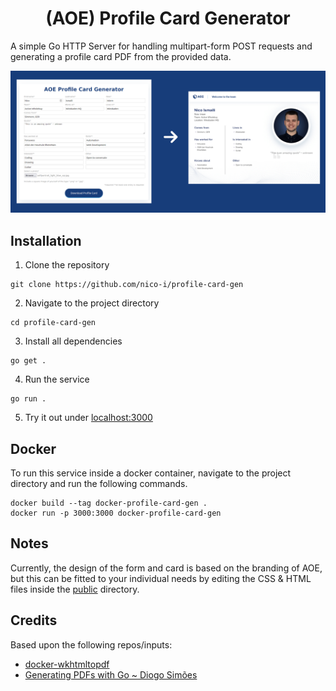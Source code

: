 <h1 style="text-align: center;">(AOE) Profile Card Generator</h1>

A simple Go HTTP Server for handling multipart-form POST
requests and generating a profile card PDF from the provided data.

<div style="text-align: center">
<img src="doc/example.png" alt="Example">
</div>

## Installation

1. Clone the repository 

```shell
git clone https://github.com/nico-i/profile-card-gen
```

2. Navigate to the project directory

```shell
cd profile-card-gen
```

3. Install all dependencies

```shell
go get .
```

4. Run the service

```shell
go run .
```

5. Try it out under [localhost:3000](http://localhost:3000)

## Docker

To run this service inside a docker container,
navigate to the project directory and run the following commands.

```shell
docker build --tag docker-profile-card-gen .
docker run -p 3000:3000 docker-profile-card-gen
```

## Notes

Currently, the design of the form and card is based on the branding
of AOE, but this can be fitted to your individual needs by editing
the CSS & HTML files inside the [public](./public) directory.

## Credits

Based upon the following repos/inputs:

- [docker-wkhtmltopdf](https://github.com/Surnet/docker-wkhtmltopdf)
- [Generating PDFs with Go ~ Diogo Simões](https://cloudoki.com/generating-pdfs-with-go/)


